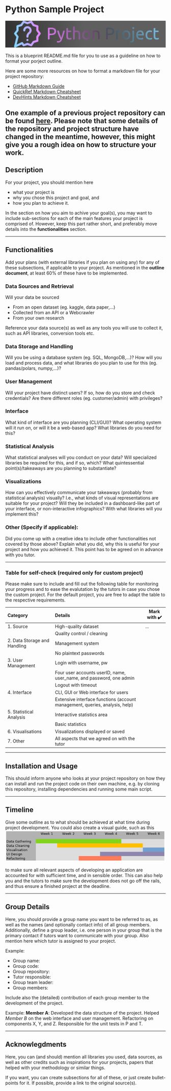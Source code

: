 # Python Sample Project

![A fun little logo to boost engagement.](banner.png)

This is a blueprint README.md file for you to use as a guideline on how to format your porject outline.

Here are some more resources on how to format a markdown file for your project repository:
- [GitHub Markdown Guide](https://docs.github.com/en/get-started/writing-on-github/getting-started-with-writing-and-formatting-on-github/basic-writing-and-formatting-syntax)
- [QuickRef Markdown Cheatsheet](https://quickref.me/markdown)
- [DevHints Markdown Cheatsheet](https://devhints.io/markdown)

One example of a previous project repository can be found [here](https://gitlab.gwdg.de/alrun.naake/caterpillar). Please note that some details of the repository and project structure have changed in the meantime, however, this might give you a rough idea on how to structure your work.
----
## Description

For your project, you should mention here

- what your project is
- why you chose this project and goal, and
- how you plan to achieve it.

In the section on how you aim to achive your goal(s), you may want to include sub-sections for each of the main features your project is comprised of.
However, keep this part rather short, and preferably move details into the __functionalities__ section.

----
## Functionalities

Add your plans (with external libraries if you plan on using any) for any of these subsections, if applicable to your project.
As mentioned in the **outline document**, at least 60% of these have to be implemented.

### Data Sources and Retrieval

Will your data be sourced
- From an open dataset (eg. kaggle, data paper,...)
- Collected from an API or a Webcrawler
- From your own research

Reference your data source(s) as well as any tools you will use to collect it, such as API libraries, conversion tools etc.

### Data Storage and Handling

Will you be using a database system (eg. SQL, MongoDB,...)?
How will you load and process data, and what libraries do you plan to use for this (eg. pandas/polars, numpy,...)?

### User Management

Will your project have distinct users?
If so, how do you store and check credentials?
Are there different roles (eg. customer/admin) with privileges?

### Interface

What kind of interface are you planning (CLI/GUI)?
What operating system will it run on, or will it be a web-based app?
What libraries do you need for this?

### Statistical Analysis

What statistical analyses will you conduct on your data?
Will specialized libraries be required for this, and if so, which?
What quintessential point(s)/takeaways are you planning to substantiate?

### Visualizations

How can you effectively communicate your takeaways (probably from statistical analysis) visually?
I.e., what kinds of visual representations are suitable for your project?
Will they be included in a dashboard-like part of your interface, or non-interactive infographics?
With what libraries will you implement this?

### Other (Specify if applicable):
Did you come up with a creative idea to include other functionalities not covered by those above? 
Explain what you did, why this is useful for your project and how you achieved it.
This point has to be agreed on in advance with you tutor.

----
### Table for self-check (required only for custom project)

Please make sure to include and fill out the following table for monitoring your progress and to ease the evalutation by the tutors in case you chose the custom project. For the default project, you are free to adapt the table to the respective requirements.

| Category                  | Details                                                                        | Mark with ✔️ |
|:--------------------------|:-------------------------------------------------------------------------------|--------------|
| 1. Source                    | High-quality dataset                                                        |     ...      |
|                              | Quality control / cleaning                                                  |              |
| 2. Data Storage and Handling | Management system                                                           |              |
|                              | No plaintext passwords                                                      |              |
| 3. User Management           | Login with username, pw                                                     |              |
|                              | Four user accounts userID, name, user_name, and password, one admin         |              |
|                              | Logout with timeout                                                         |              |
| 4. Interface                 | CLI, GUI or Web interface for users                                         |              |
|                              | Extensive interface functions (account management, queries, analysis, help) |              |
| 5. Statistical Analysis      | Interactive statistics area                                                 |              |
|                              | Basic statistics                                                            |              |
| 6. Visualisations            | Visualizations displayed or saved                                           |              |
| 7. Other                     | All aspects that we agreed on with the tutor                                |              |

----
## Installation and Usage

This should inform anyone who looks at your project repository on how they can install and run the project code on their own machine, e.g. by cloning this repository, installing dependencies and running some main script.

----
## Timeline

Give some outline as to what should be achieved at what time during project development.
You could also create a visual guide, such as this
![An example schedule](schedule.png)

to make sure all relevant aspects of developing an application are accounted for with sufficient time, and in sensible order.
This can also help you and the tutors to make sure the development does not go off the rails, and thus ensure a finished project at the deadline.

----
## Group Details

Here, you should provide a group name you want to be referred to as, as well as the names (and optionally contact info) of all group members.
Additionally, define a group leader, i.e. one person in your group that is the primary contact if tutors want to communicate with your group.
Also mention here which tutor is assigned to your project.

Example:
- Group name: 
- Group code: 
- Group repository: 
- Tutor responsible:  
- Group team leader: 
- Group members:

Include also the (detailed) contribution of each group member to the development of the project.

Example:
**Member A**: Developed the data structure of the project. Helped _Member B_ on the web interface and user management. Refactoring on components X, Y, and Z. Responsible for the unit tests in P and T.

----
## Acknowlegdments

Here, you can (and should) mention all libraries you used, data sources, as well as other credits such as inspirations for your projects, papers that helped with your methodology or similar things.

If you want, you can create subsections for all of these, or just create bullet-points for it. If possible, provide a link to the original source(s).
